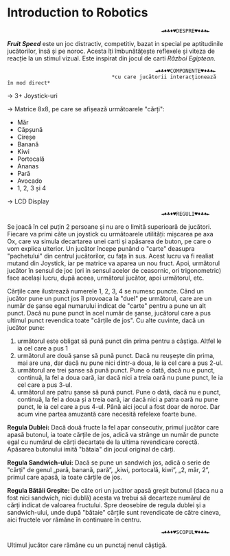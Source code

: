 # Introduction to Robotics

                                                      ◄♠♣♦♥DESPRE♥♦♣♠►
*__Fruit Speed__* este un joc distractiv, competitiv, bazat in special pe aptitudinile jucătorilor, însă și pe noroc. Acesta îți îmbunătățește reflexele și viteza de reacție la un stimul vizual. Este inspirat din jocul de carti *Război Egiptean*.

                                                    ◄♠♣♦♥COMPONENTE♥♦♣♠►
                                      *cu care jucătorii interacționează în mod direct*
→ 3+ Joystick-uri

→ Matrice 8x8, pe care se afișează următoarele "cărți":
  - Măr
  - Căpșună
  - Cireșe
  - Banană
  - Kiwi
  - Portocală
  - Ananas
  - Pară
  - Avocado
  - 1, 2, 3 și 4
  
→ LCD Display

                                                      ◄♠♣♦♥REGULI♥♦♣♠►
Se joacă în cel puțin 2 persoane și nu are o limită superioară de jucători.
Fiecare va primi câte un joystick cu următoarele utilități: mișcarea pe axa Ox, care va simula decartarea unei carti și apăsarea de buton, pe care o vom explica ulterior.
Un jucător începe punând o "carte" deasupra "pachetului" din centrul jucătorilor, cu fața în sus. Acest lucru va fi realiat mutand din Joystick, iar pe matrice va aparea un nou fruct. Apoi, următorul jucător în sensul de joc (ori in sensul acelor de ceasornic, ori trigonometric) face același lucru, după aceea, următorul jucător, apoi următorul, etc.

Cărțile care ilustrează numerele 1, 2, 3, 4 se numesc puncte. Când un jucător pune un punct jos îl provoaca la "duel" pe următorul, care are un număr de șanse egal numarului indicat de "carte" pentru a pune un alt punct. Dacă nu pune punct în acel număr de șanse, jucătorul care a pus ultimul punct revendica toate "cărțile de jos". Cu alte cuvinte, dacă un jucător pune:
1. următorul este obligat să pună punct din prima pentru a câștiga. Altfel le ia cel care a pus 1
2. următorul are două șanse să pună punct. Dacă nu reușește din prima, mai are una, dar dacă nu pune nici dintr-a doua, le ia cel care a pus 2-ul.
3. următorul are trei șanse să pună punct. Pune o dată, dacă nu e punct, continuă, la fel a doua oară, iar dacă nici a treia oară nu pune punct, le ia cel care a pus 3-ul.
4. următorul are patru șanse să pună punct. Pune o dată, dacă nu e punct, continuă, la fel a doua și a treia oară, iar dacă nici a patra oară nu pune punct, le ia cel care a pus 4-ul.
Până aici jocul a fost doar de noroc. Dar acum vine partea amuzantă care necesită refelexe foarte bune.

**Regula Dublei:** Dacă două fructe la fel apar consecutiv, primul jucător care apasă butonul, ia toate cărțile de jos, adică va strânge un număr de puncte egal cu numărul de cărți decartate de la ultima revendicare corectă. Apăsarea butonului imită "bătaia" din jocul original de cărți.

**Regula Sandwich-ului:** Dacă se pune un sandwich jos, adică o serie de "cărți" de genul „pară, banană, pară”, „kiwi, portocală, kiwi”, „2, măr, 2”, primul care apasă, ia toate cărțile de jos.

**Regula Bătăii Greșite:** De câte ori un jucător apasă greșit butonul (daca nu a fost nici sandwich, nici dublă) acesta va trebui să decarteze numărul de cărți indicat de valoarea fructului. Spre deosebire de regula dublei și a sandwich-ului, unde după "bătaie" cărțile sunt revendicate de către cineva, aici fructele vor rămâne în continuare în centru.

                                                      ◄♠♣♦♥SCOPUL♥♦♣♠►
Ultimul jucător care rămâne cu un punctaj nenul câștigă.
